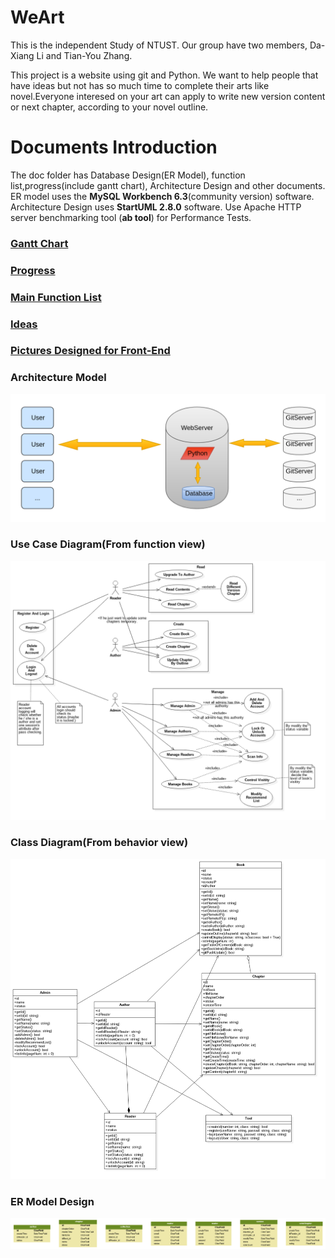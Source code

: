 # WeArt
This is the independent Study of NTUST. Our group have two members, Da-Xiang Li and Tian-You Zhang.

This project is a website using git and Python. We want to help people that have ideas but not has so much time to complete their arts like novel.Everyone interesed on your art can apply to write new version content or next chapter, according to your novel outline.

# Documents Introduction
The doc folder has Database Design(ER Model), function list,progress(include gantt chart), Architecture Design and other documents. ER model uses the **MySQL Workbench 6.3**(community version) software. Architecture Design uses **StartUML 2.8.0** software. Use Apache HTTP server benchmarking tool (**ab tool**) for Performance Tests.

### [Gantt Chart](http://htmlpreview.github.io/?https://github.com/0lidaxiang/WeArt/blob/master/doc/ganttChart.html)
### [Progress](./doc/progress.md)  
### [Main Function List](./doc/main-function-list.md)  
### [Ideas](./doc/ideas-and-design.md)  
### [Pictures Designed for Front-End](./doc/front_end_design)  

### Architecture Model
![Architecture Model](./doc/architecture/architecture.png)

### Use Case Diagram(From function view)
![Use Case Diagram](./doc/architecture/use-case-diagram.png)

### Class Diagram(From behavior view)
![Class Diagram](./doc/architecture/view-class-diagram.png)

### ER Model Design
![ER Model Design Picture](./doc/database/er-model.png)
